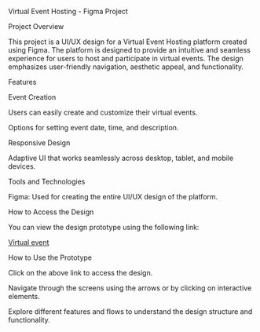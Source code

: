 Virtual Event Hosting - Figma Project

Project Overview

This project is a UI/UX design for a Virtual Event Hosting platform created using Figma. The platform is designed to provide an intuitive and seamless experience for users to host and participate in virtual events. The design emphasizes user-friendly navigation, aesthetic appeal, and functionality.



Features

Event Creation

Users can easily create and customize their virtual events.

Options for setting event date, time, and description.

Responsive Design

Adaptive UI that works seamlessly across desktop, tablet, and mobile devices.

Tools and Technologies

Figma: Used for creating the entire UI/UX design of the platform.

How to Access the Design

You can view the design prototype using the following link:

[Virtual event](https://www.figma.com/proto/nHgORkdgDe9cVLux8yiy3s/virtual-event?page-id=27%3A43&node-id=27-44&p=f&viewport=-136%2C105%2C0.17&t=aR0aLtzbsH9SVZIm-1&scaling=min-zoom&content-scaling=fixed&starting-point-node-id=27%3A44)

How to Use the Prototype

Click on the above link to access the design.

Navigate through the screens using the arrows or by clicking on interactive elements.

Explore different features and flows to understand the design structure and functionality.

